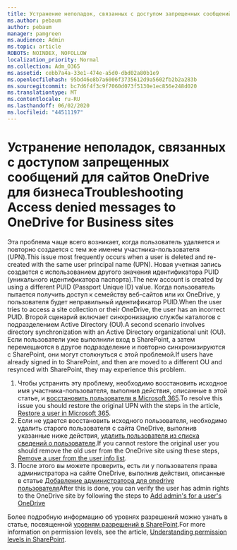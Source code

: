 ```yaml
---
title: Устранение неполадок, связанных с доступом запрещенных сообщений для сайтов OneDrive для бизнеса
ms.author: pebaum
author: pebaum
manager: pamgreen
ms.audience: Admin
ms.topic: article
ROBOTS: NOINDEX, NOFOLLOW
localization_priority: Normal
ms.collection: Adm_O365
ms.assetid: cebb7a4a-33e1-474e-a5d0-dbd02a80b1e9
ms.openlocfilehash: 95bd46e8b7a6006f3735612d9a5602fb2b2a283b
ms.sourcegitcommit: bc7d6f4f3c9f7060d073f5130e1ec856e248d020
ms.translationtype: MT
ms.contentlocale: ru-RU
ms.lasthandoff: 06/02/2020
ms.locfileid: "44511197"
---
```

# <a name="troubleshooting-access-denied-messages-to-onedrive-for-business-sites"></a><span data-ttu-id="bef9e-102">Устранение неполадок, связанных с доступом запрещенных сообщений для сайтов OneDrive для бизнеса</span><span class="sxs-lookup"><span data-stu-id="bef9e-102">Troubleshooting Access denied messages to OneDrive for Business sites</span></span>

<span data-ttu-id="bef9e-103">Эта проблема чаще всего возникает, когда пользователь удаляется и повторно создается с тем же именем участника-пользователя (UPN).</span><span class="sxs-lookup"><span data-stu-id="bef9e-103">This issue most frequently occurs when a user is deleted and re-created with the same user principal name (UPN).</span></span> <span data-ttu-id="bef9e-104">Новая учетная запись создается с использованием другого значения идентификатора PUID (уникального идентификатора паспорта).</span><span class="sxs-lookup"><span data-stu-id="bef9e-104">The new account is created by using a different PUID (Passport Unique ID) value.</span></span> <span data-ttu-id="bef9e-105">Когда пользователь пытается получить доступ к семейству веб-сайтов или их OneDrive, у пользователя будет неправильный идентификатор PUID.</span><span class="sxs-lookup"><span data-stu-id="bef9e-105">When the user tries to access a site collection or their OneDrive, the user has an incorrect PUID.</span></span> <span data-ttu-id="bef9e-106">Второй сценарий включает синхронизацию службы каталогов с подразделением Active Directory (OU).</span><span class="sxs-lookup"><span data-stu-id="bef9e-106">A second scenario involves directory synchronization with an Active Directory organizational unit (OU).</span></span> <span data-ttu-id="bef9e-107">Если пользователи уже выполнили вход в SharePoint, а затем перемещаются в другое подразделение и повторно синхронизируются с SharePoint, они могут столкнуться с этой проблемой.</span><span class="sxs-lookup"><span data-stu-id="bef9e-107">If users have already signed in to SharePoint, and then are moved to a different OU and resynced with SharePoint, they may experience this problem.</span></span>

1. <span data-ttu-id="bef9e-108">Чтобы устранить эту проблему, необходимо восстановить исходное имя участника-пользователя, выполнив действия, описанные в этой статье, и [восстановить пользователя в Microsoft 365](https://docs.microsoft.com/microsoft-365/admin/add-users/restore-user).</span><span class="sxs-lookup"><span data-stu-id="bef9e-108">To resolve this issue you should restore the original UPN with the steps in the article, [Restore a user in Microsoft 365](https://docs.microsoft.com/microsoft-365/admin/add-users/restore-user).</span></span>
2. <span data-ttu-id="bef9e-109">Если не удается восстановить исходного пользователя, необходимо удалить старого пользователя с сайта OneDrive, выполнив указанные ниже действия, [удалить пользователя из списка сведений о пользователе]().</span><span class="sxs-lookup"><span data-stu-id="bef9e-109">If you cannot restore the original user you should remove the old user from the OneDrive site using these steps, [Remove a user from the user info list]().</span></span> 
3. <span data-ttu-id="bef9e-110">После этого вы можете проверить, есть ли у пользователя права администратора на сайте OneDrive, выполнив действия, описанные в статье [Добавление администратора для onedrive пользователя](https://docs.microsoft.com/sharepoint/manage-user-profiles)</span><span class="sxs-lookup"><span data-stu-id="bef9e-110">After this is done, you can verify the user has admin rights to the OneDrive site by following the steps to [Add admin's for a user's OneDrive](https://docs.microsoft.com/sharepoint/manage-user-profiles)</span></span>

<span data-ttu-id="bef9e-111">Более подробную информацию об уровнях разрешений можно узнать в статье, посвященной [уровням разрешений в SharePoint](https://docs.microsoft.com/sharepoint/understanding-permission-levels).</span><span class="sxs-lookup"><span data-stu-id="bef9e-111">For more information on permission levels, see the article, [Understanding permission levels in SharePoint](https://docs.microsoft.com/sharepoint/understanding-permission-levels).</span></span>
